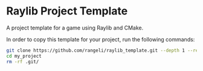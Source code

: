 # Raylib Project Template

A project template for a game using Raylib and CMake.

In order to copy this template for your project, run the following commands:

```bash
git clone https://github.com/rangeli/raylib_template.git --depth 1 --recurse-submodules my_project
cd my_project
rm -rf .git/
```

